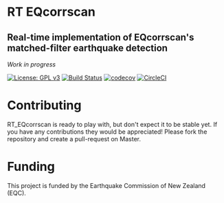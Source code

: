 # RT EQcorrscan
## Real-time implementation of EQcorrscan's matched-filter earthquake detection

*Work in progress*

[![License: GPL v3](https://img.shields.io/badge/License-GPLv3-blue.svg)](https://www.gnu.org/licenses/gpl-3.0)
[![Build Status](https://travis-ci.org/eqcorrscan/RT_EQcorrscan.svg?branch=master)](https://travis-ci.org/eqcorrscan/RT_EQcorrscan)
[![codecov](https://codecov.io/gh/eqcorrscan/RT_EQcorrscan/branch/master/graph/badge.svg)](https://codecov.io/gh/eqcorrscan/RT_EQcorrscan)
[![CircleCI](https://circleci.com/gh/eqcorrscan/RT_EQcorrscan.svg?style=svg)](https://circleci.com/gh/eqcorrscan/RT_EQcorrscan)

# Contributing

RT_EQcorrscan is ready to play with, but don't expect it to be stable yet. If
you have any contributions they would be appreciated! Please fork the repository
and create a pull-request on Master.

# Funding

This project is funded by the Earthquake Commission of New Zealand (EQC).
